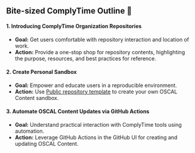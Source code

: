 ## Bite-sized ComplyTime Outline 🥮

#### 1. Introducing ComplyTime Organization Repositories
  - **Goal:** Get users comfortable with repository interaction and location of work.
  - **Action:** Provide a one-stop shop for repository contents, highlighting the purpose, resources, and best practices for reference.
#### 2. Create Personal Sandbox
  - **Goal:** Empower and educate users in a reproducible environment. 
  - **Action:** Use [Public repository template](https://docs.github.com/en/repositories/creating-and-managing-repositories/creating-a-repository-from-a-template) to create your own OSCAL Content sandbox. 
#### 3. Automate OSCAL Content Updates via GitHub Actions
  - **Goal:** Understand practical interaction with ComplyTime tools using automation.
  - **Action:** Leverage GitHub Actions in the GitHub UI for creating and updating OSCAL Content. 
